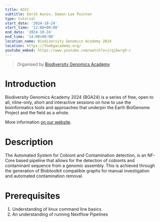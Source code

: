 ```yaml
---
title: ASCC
subtitle: Eerik Aunin, Damon-Lee Pointon
type: tutorial
start_date: '2024-10-24'
start_time: '12:00+00:00'
end_date: '2024-10-24'
end_time: '14:00+00:00'
location_name: Biodiversity Genomics Academy 2024
location: https://thebgacademy.org/
youtube_embed: https://www.youtube.com/watch?v=jrqjbwrg9-c
---
```


> Organised by [Biodiversity Genomics Academy](https://thebgacademy.org/)

# Introduction

Biodiversity Genomics Academy 2024 (BGA24) is a series of free, open to all,
nline-only, short and interactive sessions on how to use the bioinformatics tools and approaches that underpin the Earth BioGenome Project and the field as a whole.

More information [on our website](https://thebgacademy.org/).

# Description

The Automated System for Cobiont and Contamination detection, is an NF-Core based pipeline that allows for the detection of cobionts and contaminant sequence from a genomic assembly. This is achieved through the generation of Blobtoolkit compatible graphs for manual investigation and automated contamination removal.

# Prerequisites

1. Understanding of linux command line basics
2. An understanding of running Nextflow Pipelines
